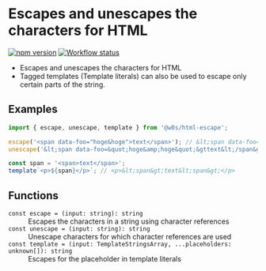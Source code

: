 # Escapes and unescapes the characters for HTML

[![npm version](https://badge.fury.io/js/%40w0s%2Fhtml-escape.svg)](https://www.npmjs.com/package/@w0s/html-escape)
[![Workflow status](https://github.com/SaekiTominaga/js-library/actions/workflows/html-escape.yml/badge.svg)](https://github.com/SaekiTominaga/js-library/actions/workflows/html-escape.yml)

- Escapes and unescapes the characters for HTML
- Tagged templates (Template literals) can also be used to escape only certain parts of the string.

## Examples

```JavaScript
import { escape, unescape, template } from '@w0s/html-escape';

escape('<span data-foo="hoge&hoge">text</span>'); // &lt;span data-foo=&quot;hoge&amp;hoge&quot;&gttext&lt;/span&gt;
unescape('&lt;span data-foo=&quot;hoge&amp;hoge&quot;&gttext&lt;/span&gt;'); // <span data-foo="hoge&hoge">text</span>

const span = '<span>text</span>';
template`<p>${span}</p>`; // <p>&lt;span&gt;text&lt;span&gt;</p>
```

## Functions

<dl>
<dt><code>const escape = (input: string): string</code></dt>
<dd>Escapes the characters in a string using character references</dd>
<dt><code>const unescape = (input: string): string</code></dt>
<dd>Unescape characters for which character references are used</dd>
<dt><code>const template = (input: TemplateStringsArray, ...placeholders: unknown[]): string</code></dt>
<dd>Escapes for the placeholder in template literals</dd>
</dl>
